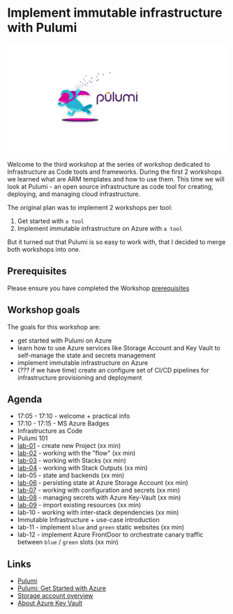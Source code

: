 # Implement immutable infrastructure with Pulumi

![logo](images/ws-logo.png)

Welcome to the third workshop at the series of workshop dedicated to Infrastructure as Code tools and frameworks. During the first 2 workshops we learned what are ARM templates and how to use them. This time we will look at Pulumi - an open source infrastructure as code tool for creating, deploying, and managing cloud infrastructure.

The original plan was to implement 2 workshops per tool:

1. Get started with `a tool`
2. Implement immutable infrastructure on Azure with `a tool`

 But it turned out that Pulumi is so easy to work with, that I decided to merge both workshops into one.

## Prerequisites

Please ensure you have completed the Workshop [prerequisites](prerequisites.md)

## Workshop goals

The goals for this workshop are:

* get started with Pulumi on Azure
* learn how to use Azure services like Storage Account and Key Vault  to self-manage the state and secrets management
* implement immutable infrastructure on Azure
* (??? if we have time) create an configure set of CI/CD pipelines for infrastructure provisioning and deployment

## Agenda

* 17:05 - 17:10 - welcome + practical info
* 17:10 - 17:15 - MS Azure Badges
* Infrastructure as Code
* Pulumi 101
* [lab-01](labs/lab-01/readme.md) - create new Project (xx min)
* [lab-02](labs/lab-02/readme.md) - working with the "flow" (xx min)
* [lab-03](labs/lab-03/readme.md) - working with Stacks (xx min)
* [lab-04](labs/lab-04/readme.md) - working with Stack Outputs (xx min)
* lab-05 - state and backends (xx min)
* [lab-06](labs/lab-06/readme.md) - persisting state at Azure Storage Account (xx min)
* [lab-07](labs/lab-07/readme.md) - working with configuration and secrets (xx min)
* [lab-08](labs/lab-08/readme.md) - managing secrets with Azure Key-Vault (xx min)
* [lab-09](labs/lab-09/readme.md) - import existing resources (xx min)
* lab-10 - working with inter-stack dependencies (xx min)
* Immutable Infrastructure + use-case introduction
* lab-11 - implement `blue` and `green` static websites (xx min)
* lab-12 - implement Azure FrontDoor to orchestrate canary traffic between `blue` / `green` slots  (xx min)

## Links

* [Pulumi](https://www.pulumi.com/)
* [Pulumi: Get Started with Azure](https://www.pulumi.com/docs/get-started/azure/)
* [Storage account overview](https://docs.microsoft.com/en-us/azure/storage/common/storage-account-overview?WT.mc_id=AZ-MVP-5003837)
* [About Azure Key Vault](https://docs.microsoft.com/en-us/azure/key-vault/general/overview?WT.mc_id=AZ-MVP-5003837)
